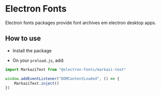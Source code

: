# Electron Fonts

Electron fonts packages provide font archives em electron desktop apps.

## How to use

* Install the package

* On your `preload.js`, add:

```ts
import MarkaziText from "@electron-fonts/markazi-text"

window.addEventListener("DOMContentLoaded", () => {
    MarkaziText.inject()
})
```